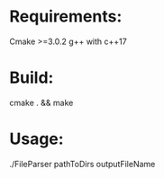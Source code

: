 # Requirements:
  Cmake >=3.0.2
  g++ with c++17
# Build:
  cmake . && make
# Usage:
./FileParser pathToDirs outputFileName 
